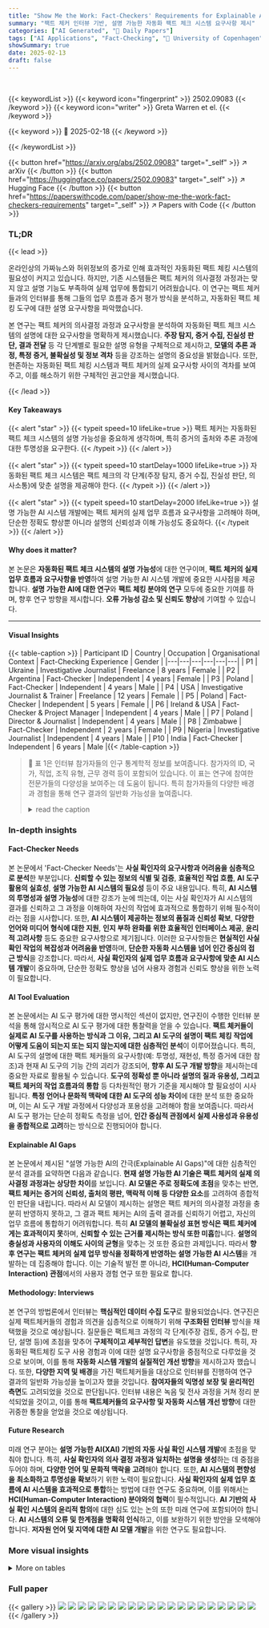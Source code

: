 ```yaml
---
title: "Show Me the Work: Fact-Checkers' Requirements for Explainable Automated Fact-Checking"
summary: "팩트 체커 인터뷰 기반, 설명 가능한 자동화 팩트 체크 시스템 요구사항 제시"
categories: ["AI Generated", "🤗 Daily Papers"]
tags: ["AI Applications", "Fact-Checking", "🏢 University of Copenhagen",]
showSummary: true
date: 2025-02-13
draft: false
---
```


<br>

{{< keywordList >}}
{{< keyword icon="fingerprint" >}} 2502.09083 {{< /keyword >}}
{{< keyword icon="writer" >}} Greta Warren et el. {{< /keyword >}}
 
{{< keyword >}} 🤗 2025-02-18 {{< /keyword >}}
 
{{< /keywordList >}}

{{< button href="https://arxiv.org/abs/2502.09083" target="_self" >}}
↗ arXiv
{{< /button >}}
{{< button href="https://huggingface.co/papers/2502.09083" target="_self" >}}
↗ Hugging Face
{{< /button >}}
{{< button href="https://paperswithcode.com/paper/show-me-the-work-fact-checkers-requirements" target="_self" >}}
↗ Papers with Code
{{< /button >}}




### TL;DR


{{< lead >}}

온라인상의 가짜뉴스와 허위정보의 증가로 인해 효과적인 자동화된 팩트 체킹 시스템의 필요성이 커지고 있습니다. 하지만, 기존 시스템들은 팩트 체커의 의사결정 과정과는 맞지 않고 설명 기능도 부족하여 실제 업무에 통합되기 어려웠습니다. 이 연구는 팩트 체커들과의 인터뷰를 통해 그들의 업무 흐름과 증거 평가 방식을 분석하고, 자동화된 팩트 체킹 도구에 대한 설명 요구사항을 파악했습니다.

본 연구는 팩트 체커의 의사결정 과정과 요구사항을 분석하여 자동화된 팩트 체크 시스템의 설명에 대한 요구사항을 명확하게 제시했습니다.  **주장 탐지, 증거 수집, 진실성 판단, 결과 전달** 등 각 단계별로 필요한 설명 유형을 구체적으로 제시하고, **모델의 추론 과정, 특정 증거, 불확실성 및 정보 격차** 등을 강조하는 설명의 중요성을 밝혔습니다.  또한, 현존하는 자동화된 팩트 체킹 시스템과 팩트 체커의 실제 요구사항 사이의 격차를 보여주고, 이를 해소하기 위한 구체적인 권고안을 제시했습니다.

{{< /lead >}}


#### Key Takeaways

{{< alert "star" >}}
{{< typeit speed=10 lifeLike=true >}} 팩트 체커는 자동화된 팩트 체크 시스템의 설명 가능성을 중요하게 생각하며, 특히 증거의 출처와 추론 과정에 대한 투명성을 요구한다. {{< /typeit >}}
{{< /alert >}}

{{< alert "star" >}}
{{< typeit speed=10 startDelay=1000 lifeLike=true >}} 자동화된 팩트 체크 시스템은 팩트 체크의 각 단계(주장 탐지, 증거 수집, 진실성 판단, 의사소통)에 맞춘 설명을 제공해야 한다. {{< /typeit >}}
{{< /alert >}}

{{< alert "star" >}}
{{< typeit speed=10 startDelay=2000 lifeLike=true >}} 설명 가능한 AI 시스템 개발에는 팩트 체커의 실제 업무 흐름과 요구사항을 고려해야 하며, 단순한 정확도 향상뿐 아니라 설명의 신뢰성과 이해 가능성도 중요하다. {{< /typeit >}}
{{< /alert >}}

#### Why does it matter?
본 논문은 **자동화된 팩트 체크 시스템의 설명 가능성**에 대한 연구이며, **팩트 체커의 실제 업무 흐름과 요구사항을 반영**하여 설명 가능한 AI 시스템 개발에 중요한 시사점을 제공합니다. **설명 가능한 AI에 대한 연구**와 **팩트 체킹 분야의 연구** 모두에 중요한 기여를 하며, 향후 연구 방향을 제시합니다.  **오류 가능성 감소 및 신뢰도 향상**에 기여할 수 있습니다.

------
#### Visual Insights





{{< table-caption >}}
| Participant ID | Country | Occupation | Organisational Context | Fact-Checking Experience | Gender |
|---|---|---|---|---|---| 
| P1 | Ukraine | Investigative Journalist | Freelance | 8 years | Female |
| P2 | Argentina | Fact-Checker | Independent | 4 years | Female |
| P3 | Poland | Fact-Checker | Independent | 4 years | Male |
| P4 | USA | Investigative Journalist & Trainer | Freelance | 12 years | Female |
| P5 | Poland | Fact-Checker | Independent | 5 years | Female |
| P6 | Ireland & USA | Fact-Checker & Project Manager | Independent | 4 years | Male |
| P7 | Poland | Director & Journalist | Independent | 4 years | Male |
| P8 | Zimbabwe | Fact-Checker | Independent | 2 years | Female |
| P9 | Nigeria | Investigative Journalist | Independent | 4 years | Male |
| P10 | India | Fact-Checker | Independent | 6 years | Male |{{< /table-caption >}}

> 🔼 표 1은 인터뷰 참가자들의 인구 통계학적 정보를 보여줍니다.  참가자의 ID, 국가, 직업, 조직 유형, 근무 경력 등이 포함되어 있습니다.  이 표는 연구에 참여한 전문가들의 다양성을 보여주는 데 도움이 됩니다. 특히 참가자들의 다양한 배경과 경험을 통해 연구 결과의 일반화 가능성을 높여줍니다.
> <details>
> <summary>read the caption</summary>
> Table 1. Demographics of the interview participants
> </details>





### In-depth insights


#### Fact-Checker Needs
본 논문에서 'Fact-Checker Needs'는 **사실 확인자의 요구사항과 어려움을 심층적으로 분석**한 부분입니다.  **신뢰할 수 있는 정보의 식별 및 검증**, **효율적인 작업 흐름**, **AI 도구 활용의 실효성**, **설명 가능한 AI 시스템의 필요성** 등이 주요 내용입니다. 특히, **AI 시스템의 투명성과 설명 가능성**에 대한 강조가 눈에 띄는데, 이는 사실 확인자가 AI 시스템의 결과를 신뢰하고 그 과정을 이해하여 자신의 작업에 효과적으로 통합하기 위해 필수적이라는 점을 시사합니다.  또한, **AI 시스템이 제공하는 정보의 품질과 신뢰성 확보**, **다양한 언어와 미디어 형식에 대한 지원**, **인지 부하 완화를 위한 효율적인 인터페이스 제공**, **윤리적 고려사항** 등도 중요한 요구사항으로 제기됩니다.  이러한 요구사항들은 **현실적인 사실 확인 작업의 복잡성과 어려움을 반영**하며, **단순한 자동화 시스템을 넘어 인간 중심의 접근 방식**을 강조합니다. 따라서,  **사실 확인자의 실제 업무 흐름과 요구사항에 맞춘 AI 시스템 개발**이 중요하며, 단순한 정확도 향상을 넘어 사용자 경험과 신뢰도 향상을 위한 노력이 필요합니다.

#### AI Tool Evaluation
본 논문에서는 AI 도구 평가에 대한 명시적인 섹션이 없지만, 연구진이 수행한 인터뷰 분석을 통해 암시적으로 AI 도구 평가에 대한 통찰력을 얻을 수 있습니다. **팩트 체커들이 실제로 AI 도구를 사용하는 방식과 그 이유, 그리고 AI 도구의 설명이 팩트 체킹 작업에 어떻게 도움이 되는지 또는 되지 않는지에 대한 심층적인 분석**이 이루어졌습니다. 특히, AI 도구의 설명에 대한 팩트 체커들의 요구사항(예: 투명성, 재현성, 특정 증거에 대한 참조)과 현재 AI 도구의 기능 간의 괴리가 강조되어, **향후 AI 도구 개발 방향**을 제시하는데 중요한 자료로 활용될 수 있습니다.  **도구의 정확성 뿐 아니라 설명의 질과 유용성, 그리고 팩트 체커의 작업 흐름과의 통합** 등 다차원적인 평가 기준을 제시해야 할 필요성이 시사됩니다.  **특정 언어나 문화적 맥락에 대한 AI 도구의 성능 차이**에 대한 분석 또한 중요하며, 이는 AI 도구 개발 과정에서 다양성과 포용성을 고려해야 함을 보여줍니다. 따라서 AI 도구 평가는 단순히 정확도 측정을 넘어, **인간 중심적 관점에서 실제 사용성과 유용성을 종합적으로 고려**하는 방식으로 진행되어야 합니다.

#### Explainable AI Gaps
본 논문에서 제시된 "설명 가능한 AI의 간극(Explainable AI Gaps)"에 대한 심층적인 분석 결과를 요약하면 다음과 같습니다. **현재 설명 가능한 AI 기술은 팩트 체커의 실제 의사결정 과정과는 상당한 차이**를 보입니다.  **AI 모델은 주로 정확도에 초점**을 맞추는 반면, **팩트 체커는 증거의 신뢰성, 출처의 평판, 맥락적 이해 등 다양한 요소**를 고려하여 종합적인 판단을 내립니다.  따라서 AI 모델이 제시하는 설명은 팩트 체커의 의사결정 과정을 충분히 반영하지 못하고, 그 결과 팩트 체커는 AI의 출력 결과를 신뢰하기 어렵고,  자신의 업무 흐름에 통합하기 어려워합니다. 특히 **AI 모델의 불확실성 표현 방식은 팩트 체커에게는 효과적이지 못**하며, **신뢰할 수 있는 근거를 제시하는 방식 또한 미흡**합니다.  **설명의 충실성과 사용자의 이해도 사이의 균형**을 맞추는 것 또한 중요한 과제입니다. 따라서 **향후 연구는 팩트 체커의 실제 업무 방식을 정확하게 반영하는 설명 가능한 AI 시스템**을 개발하는 데 집중해야 합니다.  이는 기술적 발전 뿐 아니라, **HCI(Human-Computer Interaction) 관점**에서의 사용자 경험 연구 또한 필요로 합니다.

#### Methodology: Interviews
본 연구의 방법론에서 인터뷰는 **핵심적인 데이터 수집 도구**로 활용되었습니다. 연구진은 실제 팩트체커들의 경험과 의견을 심층적으로 이해하기 위해 **구조화된 인터뷰** 방식을 채택했을 것으로 예상됩니다.  질문들은 팩트체크 과정의 각 단계(주장 검토, 증거 수집, 판단, 설명 등)에 초점을 맞추어 **구체적이고 세부적인 답변**을 유도했을 것입니다. 특히, 자동화된 팩트체킹 도구 사용 경험과 이에 대한 설명 요구사항을 중점적으로 다루었을 것으로 보이며, 이를 통해 **자동화 시스템 개발의 실질적인 개선 방향**을 제시하고자 했습니다. 또한, **다양한 지역 및 배경**을 가진 팩트체커들을 대상으로 인터뷰를 진행하여 연구 결과의 일반화 가능성을 높이고자 했을 것입니다.  **참여자들의 익명성 보장 및 윤리적인 측면**도 고려되었을 것으로 판단됩니다.  인터뷰 내용은 녹음 및 전사 과정을 거쳐 정리 분석되었을 것이고, 이를 통해 **팩트체커들의 요구사항 및 자동화 시스템 개선 방향**에 대한 귀중한 통찰을 얻었을 것으로 예상됩니다.

#### Future Research
미래 연구 분야는 **설명 가능한 AI(XAI) 기반의 자동 사실 확인 시스템 개발**에 초점을 맞춰야 합니다. 특히, **사실 확인자의 의사 결정 과정과 일치하는 설명을 생성**하는 데 중점을 두어야 하며, **다양한 언어 및 문화적 맥락을 고려**해야 합니다. 또한, **AI 시스템의 편향성을 최소화하고 투명성을 확보**하기 위한 노력이 필요합니다.  **사실 확인자의 실제 업무 흐름에 AI 시스템을 효과적으로 통합**하는 방법에 대한 연구도 중요하며, 이를 위해서는 **HCI(Human-Computer Interaction) 분야와의 협력**이 필수적입니다.  **AI 기반의 사실 확인 시스템의 윤리적 함의**에 대한 심도 있는 논의 또한 미래 연구에 포함되어야 합니다.  **AI 시스템의 오류 및 한계점을 명확히 인식**하고, 이를 보완하기 위한 방안을 모색해야 합니다.  **저자원 언어 및 지역에 대한 AI 모델 개발**을 위한 연구도 필요합니다.


### More visual insights




<details>
<summary>More on tables
</summary>


{{< table-caption >}}
| Organisational |
|---|---| 
| Context |{{< /table-caption >}}
> 🔼 표 2는 연구 질문과 관련된 주요 주제들을 보여줍니다. 각 주제는 괄호 안에 해당 주제를 언급한 참가자 수를 나타냅니다. 이 표는 연구에서 도출된 주요 발견 사항들을 요약하여 보여주는 역할을 하며, 각 연구 질문에 대해 어떤 주제들이 중요하게 다뤄졌는지, 그리고 각 주제에 대해 얼마나 많은 참가자들이 언급했는지 확인할 수 있도록 합니다.  즉, 연구 결과의 핵심 내용을 간결하게 제시하고, 각 주제의 중요도를 수치적으로 나타내어 연구의 신뢰성을 높여줍니다.
> <details>
> <summary>read the caption</summary>
> Table 2. Key themes relevant to each research question, with the number of participants who mentioned each theme in parentheses.
> </details>

{{< table-caption >}}
| Fact-Checking | Experience |
|---|---|{{< /table-caption >}}
> 🔼 표 3은 연구 논문의 인터뷰 기록 분석을 통해 도출된 주요 주제, 하위 주제 및 코드의 예시를 보여줍니다.  각 주제는 연구 질문(RQ)과 관련이 있으며, 인터뷰 참가자들이 언급한 구체적인 내용들을 코드화하여 분류하고 있습니다.  이 표를 통해 연구자들은 데이터 분석 과정에서 어떤 패턴과 의미를 발견했는지, 그리고 그것이 연구 질문에 어떻게 답하는지를 보다 명확하게 보여줍니다.  RQ1, RQ2, RQ3는 각각 연구 질문을 나타내며, 각 질문에 따라 도출된 주요 주제와 하위 주제, 그리고 그에 해당하는 구체적인 코드들이 제시되어 있습니다.  예를 들어, RQ1(fact-checkers' decisions and processes)와 관련된 주제로는 '증거의 질', '판결 결정', '판결에 따른 정보' 등이 있으며, 각 주제 아래에는 더 구체적인 하위 주제와 코드들이 제시됩니다.  이러한 세부적인 정보는 연구의 신뢰성과 투명성을 높여주고, 연구 방법과 결과에 대한 이해를 돕는 역할을 합니다.
> <details>
> <summary>read the caption</summary>
> Table 3. Example themes, subthemes and codes developed from analysis of interview transcripts
> </details>

</details>




### Full paper

{{< gallery >}}
<img src="paper_images/1.png" class="grid-w50 md:grid-w33 xl:grid-w25" />
<img src="paper_images/2.png" class="grid-w50 md:grid-w33 xl:grid-w25" />
<img src="paper_images/3.png" class="grid-w50 md:grid-w33 xl:grid-w25" />
<img src="paper_images/4.png" class="grid-w50 md:grid-w33 xl:grid-w25" />
<img src="paper_images/5.png" class="grid-w50 md:grid-w33 xl:grid-w25" />
<img src="paper_images/6.png" class="grid-w50 md:grid-w33 xl:grid-w25" />
<img src="paper_images/7.png" class="grid-w50 md:grid-w33 xl:grid-w25" />
<img src="paper_images/8.png" class="grid-w50 md:grid-w33 xl:grid-w25" />
<img src="paper_images/9.png" class="grid-w50 md:grid-w33 xl:grid-w25" />
<img src="paper_images/10.png" class="grid-w50 md:grid-w33 xl:grid-w25" />
<img src="paper_images/11.png" class="grid-w50 md:grid-w33 xl:grid-w25" />
<img src="paper_images/12.png" class="grid-w50 md:grid-w33 xl:grid-w25" />
<img src="paper_images/13.png" class="grid-w50 md:grid-w33 xl:grid-w25" />
<img src="paper_images/14.png" class="grid-w50 md:grid-w33 xl:grid-w25" />
<img src="paper_images/15.png" class="grid-w50 md:grid-w33 xl:grid-w25" />
<img src="paper_images/16.png" class="grid-w50 md:grid-w33 xl:grid-w25" />
<img src="paper_images/17.png" class="grid-w50 md:grid-w33 xl:grid-w25" />
<img src="paper_images/18.png" class="grid-w50 md:grid-w33 xl:grid-w25" />
<img src="paper_images/19.png" class="grid-w50 md:grid-w33 xl:grid-w25" />
<img src="paper_images/20.png" class="grid-w50 md:grid-w33 xl:grid-w25" />
{{< /gallery >}}